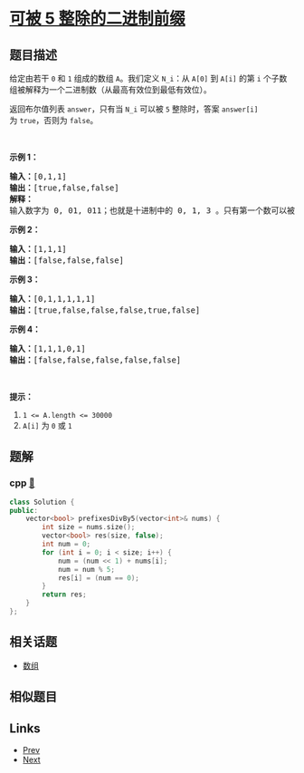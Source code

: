 
# [可被 5 整除的二进制前缀](https://leetcode-cn.com/problems/binary-prefix-divisible-by-5)

## 题目描述

<p>给定由若干&nbsp;<code>0</code>&nbsp;和&nbsp;<code>1</code>&nbsp;组成的数组 <code>A</code>。我们定义&nbsp;<code>N_i</code>：从&nbsp;<code>A[0]</code> 到&nbsp;<code>A[i]</code>&nbsp;的第 <code>i</code>&nbsp;个子数组被解释为一个二进制数（从最高有效位到最低有效位）。</p>

<p>返回布尔值列表&nbsp;<code>answer</code>，只有当&nbsp;<code>N_i</code>&nbsp;可以被 <code>5</code>&nbsp;整除时，答案&nbsp;<code>answer[i]</code> 为&nbsp;<code>true</code>，否则为 <code>false</code>。</p>

<p>&nbsp;</p>

<p><strong>示例 1：</strong></p>

<pre><strong>输入：</strong>[0,1,1]
<strong>输出：</strong>[true,false,false]
<strong>解释：</strong>
输入数字为 0, 01, 011；也就是十进制中的 0, 1, 3 。只有第一个数可以被 5 整除，因此 answer[0] 为真。
</pre>

<p><strong>示例 2：</strong></p>

<pre><strong>输入：</strong>[1,1,1]
<strong>输出：</strong>[false,false,false]
</pre>

<p><strong>示例 3：</strong></p>

<pre><strong>输入：</strong>[0,1,1,1,1,1]
<strong>输出：</strong>[true,false,false,false,true,false]
</pre>

<p><strong>示例&nbsp;4：</strong></p>

<pre><strong>输入：</strong>[1,1,1,0,1]
<strong>输出：</strong>[false,false,false,false,false]
</pre>

<p>&nbsp;</p>

<p><strong>提示：</strong></p>

<ol>
	<li><code>1 &lt;= A.length &lt;= 30000</code></li>
	<li><code>A[i]</code> 为&nbsp;<code>0</code>&nbsp;或&nbsp;<code>1</code></li>
</ol>


## 题解

### cpp [🔗](binary-prefix-divisible-by-5.cpp) 
```cpp
class Solution {
public:
    vector<bool> prefixesDivBy5(vector<int>& nums) {
        int size = nums.size();
        vector<bool> res(size, false);
        int num = 0;
        for (int i = 0; i < size; i++) {
            num = (num << 1) + nums[i];
            num = num % 5;
            res[i] = (num == 0);
        }
        return res;
    }
};
```


## 相关话题

- [数组](https://leetcode-cn.com/tag/array) 


## 相似题目



## Links

- [Prev](../daily-temperatures/README.md) 
- [Next](../yong-liang-ge-zhan-shi-xian-dui-lie-lcof/README.md) 

